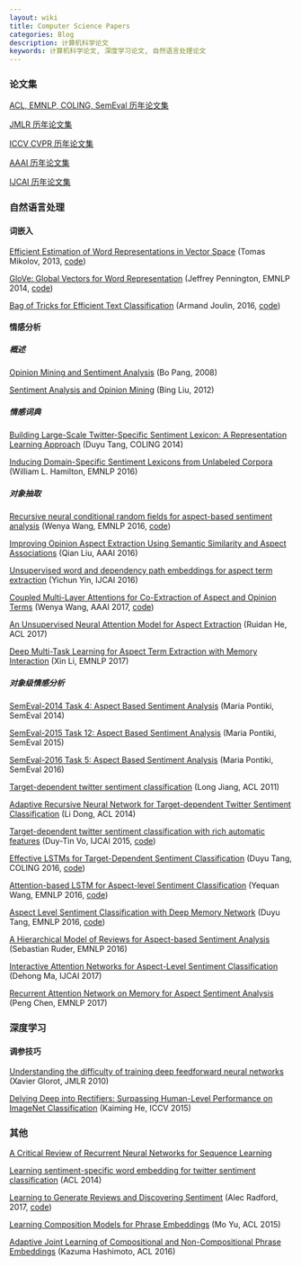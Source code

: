 ```yaml
---
layout: wiki
title: Computer Science Papers
categories: Blog
description: 计算机科学论文
keywords: 计算机科学论文, 深度学习论文, 自然语言处理论文
---
```


### 论文集

[ACL, EMNLP, COLING, SemEval 历年论文集](https://aclanthology.coli.uni-saarland.de/)

[JMLR 历年论文集](http://www.jmlr.org/papers/)

[ICCV CVPR 历年论文集](http://openaccess.thecvf.com/menu.py)

[AAAI 历年论文集](http://www.aaai.org/Library/AAAI/aaai-library.php)

[IJCAI 历年论文集](https://www.ijcai.org/proceedings/2017/)

### 自然语言处理

#### 词嵌入

[Efficient Estimation of Word Representations in Vector Space](https://arxiv.org/pdf/1301.3781.pdf) (Tomas Mikolov, 2013, [code](https://github.com/facebookresearch/fastText))

[GloVe: Global Vectors for Word Representation](http://www.anthology.aclweb.org/D/D14/D14-1162.pdf) (Jeffrey Pennington, EMNLP 2014, [code](https://github.com/stanfordnlp/GloVe))

[Bag of Tricks for Efficient Text Classification](https://arxiv.org/pdf/1607.01759v2.pdf) (Armand Joulin, 2016, [code](https://github.com/facebookresearch/fastText))

#### 情感分析

##### 概述

[Opinion Mining and Sentiment Analysis](https://www.cse.iitb.ac.in/~pb/cs626-449-2009/prev-years-other-things-nlp/sentiment-analysis-opinion-mining-pang-lee-omsa-published.pdf) (Bo Pang, 2008)

[Sentiment Analysis and Opinion Mining](http://citeseerx.ist.psu.edu/viewdoc/download?doi=10.1.1.244.9480&rep=rep1&type=pdf) (Bing Liu, 2012)

##### 情感词典

[Building Large-Scale Twitter-Specific Sentiment Lexicon: A Representation Learning Approach](http://www.aclweb.org/anthology/C14-1018) (Duyu Tang, COLING 2014)

[Inducing Domain-Specific Sentiment Lexicons from Unlabeled Corpora](http://www.aclweb.org/anthology/D16-1057) (William L. Hamilton, EMNLP 2016)

##### 对象抽取

[Recursive neural conditional random fields for aspect-based sentiment analysis](http://www.aclweb.org/anthology/D16-1059) (Wenya Wang, EMNLP 2016, [code](https://github.com/happywwy/Recursive-Neural-Conditional-Random-Field))

[Improving Opinion Aspect Extraction Using Semantic Similarity and Aspect Associations](https://aaai.org/ocs/index.php/AAAI/AAAI16/paper/view/11973/12051) (Qian Liu, AAAI 2016)

[Unsupervised word and dependency path embeddings for aspect term extraction](https://arxiv.org/pdf/1605.07843.pdf) (Yichun Yin, IJCAI 2016)

[Coupled Multi-Layer Attentions for Co-Extraction of Aspect and Opinion Terms](https://aaai.org/ocs/index.php/AAAI/AAAI17/paper/view/14441/14256) (Wenya Wang, AAAI 2017, [code](https://github.com/happywwy/Coupled-Multi-layer-Attentions))

[An Unsupervised Neural Attention Model for Aspect Extraction](http://www.aclweb.org/anthology/P17-1036) (Ruidan He, ACL 2017)

[Deep Multi-Task Learning for Aspect Term Extraction with Memory Interaction](http://www.aclweb.org/anthology/D17-1310) (Xin Li, EMNLP 2017)

##### 对象级情感分析

[SemEval-2014 Task 4: Aspect Based Sentiment Analysis](http://www.aclweb.org/anthology/S14-2004) (Maria Pontiki, SemEval 2014)

[SemEval-2015 Task 12: Aspect Based Sentiment Analysis](http://www.aclweb.org/anthology/S15-2082) (Maria Pontiki, SemEval 2015)

[SemEval-2016 Task 5: Aspect Based Sentiment Analysis](http://www.aclweb.org/anthology/S16-1002) (Maria Pontiki, SemEval 2016)

[Target-dependent twitter sentiment classification](http://www.anthology.aclweb.org/P/P11/P11-1016.pdf) (Long Jiang, ACL 2011)

[Adaptive Recursive Neural Network for Target-dependent Twitter Sentiment Classification](http://www.aclweb.org/anthology/P14-2009) (Li Dong, ACL 2014)

[Target-dependent twitter sentiment classification with rich automatic features](http://www.ijcai.org/Proceedings/15/Papers/194.pdf) (Duy-Tin Vo, IJCAI 2015, [code](https://github.com/duytinvo/ijcai2015))

[Effective LSTMs for Target-Dependent Sentiment Classification](http://www.aclweb.org/anthology/C16-1311) (Duyu Tang, COLING 2016, [code](https://github.com/scaufengyang/TD-LSTM))

[Attention-based LSTM for Aspect-level Sentiment Classification](http://www.aclweb.org/anthology/D16-1058) (Yequan Wang, EMNLP 2016, [code](http://www.aihuang.org/p/publications.html ))

[Aspect Level Sentiment Classification with Deep Memory Network](http://www.aclweb.org/anthology/D16-1021) (Duyu Tang, EMNLP 2016, [code](https://github.com/ganeshjawahar/mem_absa))

[A Hierarchical Model of Reviews for Aspect-based Sentiment Analysis](http://www.aclweb.org/anthology/D16-1103) (Sebastian Ruder, EMNLP 2016)

[Interactive Attention Networks for Aspect-Level Sentiment Classification](http://static.ijcai.org/proceedings-2017/0568.pdf) (Dehong Ma, IJCAI 2017)

[Recurrent Attention Network on Memory for Aspect Sentiment Analysis](http://www.aclweb.org/anthology/D17-1047) (Peng Chen, EMNLP 2017)

### 深度学习

#### 调参技巧

[Understanding the difficulty of training deep feedforward neural networks](http://citeseerx.ist.psu.edu/viewdoc/download?doi=10.1.1.207.2059&rep=rep1&type=pdf) (Xavier Glorot, JMLR 2010)

[Delving Deep into Rectifiers: Surpassing Human-Level Performance on ImageNet Classification](https://arxiv.org/pdf/1502.01852.pdf) (Kaiming He, ICCV 2015)

### 其他

[A Critical Review of Recurrent Neural Networks for Sequence Learning](http://pdfs.semanticscholar.org/0651/b333c2669227b0cc42de403268a4546ece70.pdf)

[Learning sentiment-specific word embedding for twitter sentiment classification](http://www.anthology.aclweb.org/P/P14/P14-1146.pdf) (ACL 2014)

[Learning to Generate Reviews and Discovering Sentiment](https://arxiv.org/pdf/1704.01444.pdf) (Alec Radford, 2017, [code](https://github.com/openai/generating-reviews-discovering-sentiment))

[Learning Composition Models for Phrase Embeddings](http://www.anthology.aclweb.org/Q/Q15/Q15-1017.pdf) (Mo Yu, ACL 2015)

[Adaptive Joint Learning of Compositional and Non-Compositional Phrase Embeddings](http://www.aclweb.org/anthology/P/P16/P16-1020.pdf) (Kazuma Hashimoto, ACL 2016)